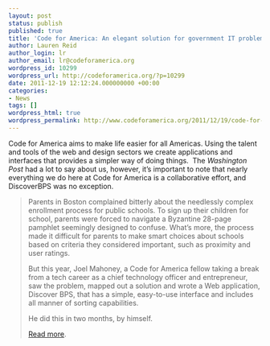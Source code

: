 ```yaml
---
layout: post
status: publish
published: true
title: 'Code for America: An elegant solution for government IT problems'
author: Lauren Reid
author_login: lr
author_email: lr@codeforamerica.org
wordpress_id: 10299
wordpress_url: http://codeforamerica.org/?p=10299
date: 2011-12-19 12:12:24.000000000 +00:00
categories:
- News
tags: []
wordpress_html: true
wordpress_permalink: http://www.codeforamerica.org/2011/12/19/code-for-america-an-elegant-solution-for-government-it-problems/
---
```


<p>Code for America aims to make life easier for all Americas. Using the talent and tools of the web and design sectors we create applications and interfaces that provides a simpler way of doing things.  The <em>Washington Post</em> had a lot to say about us, however, it’s important to note that nearly everything we do here at Code for America is a collaborative effort, and DiscoverBPS was no exception.</p>
<blockquote><p>Parents in Boston complained bitterly about the needlessly complex enrollment process for public schools. To sign up their children for school, parents were forced to navigate a Byzantine 28-page pamphlet seemingly designed to confuse. What’s more, the process made it difficult for parents to make smart choices about schools based on criteria they considered important, such as proximity and user ratings.</p>
<p>But this year, Joel Mahoney, a Code for America fellow taking a break from a tech career as a chief technology officer and entrepreneur, saw the problem, mapped out a solution and wrote a Web application, Discover BPS, that has a simple, easy-to-use interface and includes all manner of sorting capabilities.</p>
<p>He did this in two months, by himself.</p>
<p><a href="http://www.washingtonpost.com/national/on-innovations/code-for-america-an-elegant-solution-for-government-it-problems/2011/12/16/gIQAXrIu2O_story.html" target="_blank">Read more</a>.</p></blockquote>
